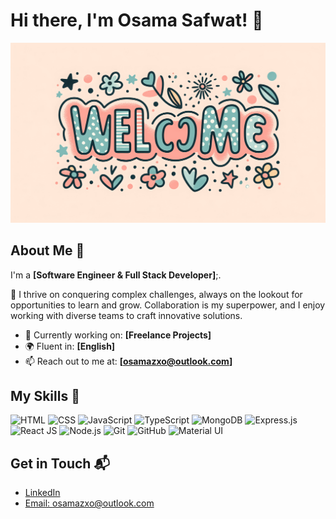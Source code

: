 # Hi there, I'm Osama Safwat! 👋
<div align="center">
<img src="https://raw.githubusercontent.com/osamazxo/assets/main/images/welcome.png">
</div>


## About Me 🚀

I'm a **[Software Engineer & Full Stack Developer]**;.

🌟 I thrive on conquering complex challenges, always on the lookout for opportunities to learn and grow. Collaboration is my superpower, and I enjoy working with diverse teams to craft innovative solutions.

- 🔭 Currently working on: **[Freelance Projects]**
- 🌍 Fluent in: **[English]**
- 📫 Reach out to me at: **[osamazxo@outlook.com]**



## My Skills 🧠
![HTML](https://img.shields.io/badge/-HTML-E34F26?style=flat-square&logo=html5&logoColor=white)
![CSS](https://img.shields.io/badge/-CSS-1572B6?style=flat-square&logo=css3&logoColor=white)
![JavaScript](https://img.shields.io/badge/-JavaScript-F7DF1E?style=flat-square&logo=javascript&logoColor=black)
![TypeScript](https://img.shields.io/badge/TypeScript-007ACC?style=flat-square&logo=typescript&logoColor=white)
![MongoDB](https://img.shields.io/badge/MongoDB-4EA94B?style=flat-square&logo=mongodb&logoColor=white)
![Express.js](https://img.shields.io/badge/Express%20js-000000?style=flat-square&logo=express&logoColor=white)
![React JS](https://img.shields.io/badge/-React-61DAFB?style=flat-square&logo=react&logoColor=black)
![Node.js](https://img.shields.io/badge/Node%20js-339933?style=flat-square&logo=nodedotjs&logoColor=white)
![Git](https://img.shields.io/badge/GIT-E44C30?style=flat-square&logo=git&logoColor=white)
![GitHub](https://img.shields.io/badge/-GitHub-black?style=flat-square&logo=github)
![Material UI](https://img.shields.io/badge/Material%20UI-007FFF?style=flat-square&logo=mui&logoColor=white)



## Get in Touch 📬
- [LinkedIn](https://www.linkedin.com/in/osamazxo)
- [Email: osamazxo@outlook.com](mailto:osamazxo@outlook.com)
